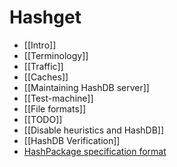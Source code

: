 # Hashget

- [[Intro]]
- [[Terminology]]
- [[Traffic]]
- [[Caches]]
- [[Maintaining HashDB server]]
- [[Test-machine]]
- [[File formats]]
- [[TODO]]
- [[Disable heuristics and HashDB]]
- [[HashDB Verification]]
- [HashPackage specification format](zz)